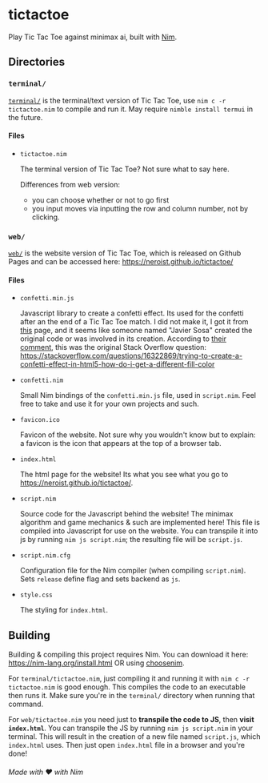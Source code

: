# tictactoe
Play Tic Tac Toe against minimax ai, built with [Nim](https://nim-lang.org/).



## Directories

### `terminal/`

[`terminal/`](./terminal/) is the terminal/text version of Tic Tac Toe, use `nim c -r tictactoe.nim` to compile and run it. May require `nimble install termui` in the future.

#### Files

* `tictactoe.nim`

    The terminal version of Tic Tac Toe? Not sure what to say here.

    Differences from web version:

    * you can choose whether or not to go first
    * you input moves via inputting the row and column number, not by clicking.

### `web/`

[`web/`](./web/) is the website version of Tic Tac Toe, which is released on Github Pages and can be accessed here: <https://neroist.github.io/tictactoe/>

#### Files

* `confetti.min.js`

    Javascript library to create a confetti effect. Its used for the confetti after an the end of a Tic Tac Toe match. I did not make it, I got it from [this](https://dev.to/official_fire/creating-a-confetti-effect-in-5-minutes-16h3) page, and it seems like someone named "Javier Sosa" created the original code or was involved in its creation. According to [their comment](https://dev.to/official_fire/creating-a-confetti-effect-in-5-minutes-16h3#comment-2553o), this was the original Stack Overflow question: <https://stackoverflow.com/questions/16322869/trying-to-create-a-confetti-effect-in-html5-how-do-i-get-a-different-fill-color>

* `confetti.nim`

    Small Nim bindings of the `confetti.min.js` file, used in `script.nim`. Feel free to take and use it for your own projects and such.

* `favicon.ico`

    Favicon of the website. Not sure why you wouldn't know but to explain: a favicon is the icon that appears at the top of a browser tab.

* `index.html`

    The html page for the website! Its what you see what you go to <https://neroist.github.io/tictactoe/>.

* `script.nim`

    Source code for the Javascript behind the website! The minimax algorithm and game mechanics & such are implemented here! This file is compiled into Javascript for use on the website. You can transpile it into js by running `nim js script.nim`; the resulting file will be `script.js`.

* `script.nim.cfg`

    Configuration file for the Nim compiler (when compiling `script.nim`). Sets `release` define flag and sets backend as `js`.

* `style.css`

    The styling for `index.html`.

## Building

Building & compiling this project requires Nim. You can download it here: <https://nim-lang.org/install.html> OR using [choosenim](https://github.com/dom96/choosenim).

For `terminal/tictactoe.nim`, just compiling it and running it with `nim c -r tictactoe.nim` is good enough. This compiles the code to an executable then runs it. Make sure you're in the `terminal/` directory when running that command.

For `web/tictactoe.nim` you need just to **transpile the code to JS**, then **visit `index.html`**. You can transpile the JS by running `nim js script.nim` in your terminal. This will result in the creation of a new file named `script.js`, which `index.html` uses. Then just open `index.html` file in a browser and you're done!

###### Made with ❤️ with Nim
